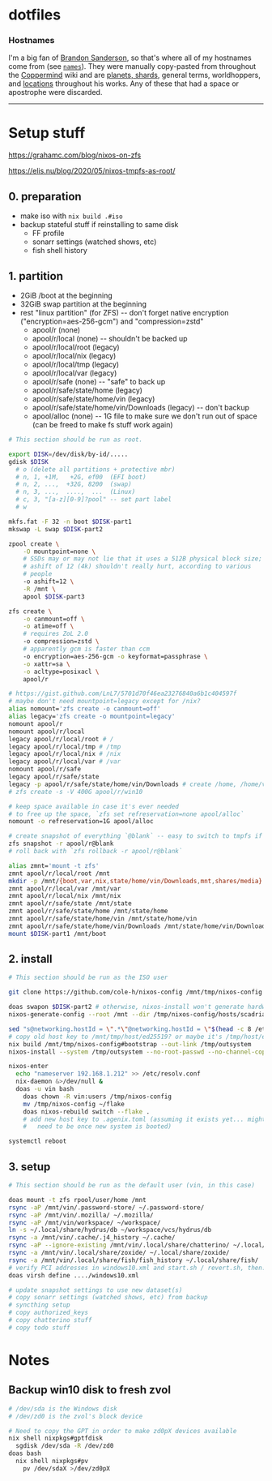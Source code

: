 # dotfiles

### Hostnames

I'm a big fan of [Brandon Sanderson], so that's where all of my hostnames come
from (see [`names`](./names)). They were manually copy-pasted from throughout the
[Coppermind] wiki and are [planets, shards], general terms, worldhoppers, and
[locations] throughout his works. Any of these that had a space or apostrophe
were discarded.

[Brandon Sanderson]: https://www.brandonsanderson.com/
[hostnames]: ./hostnames
[Coppermind]: https://coppermind.net/wiki/Coppermind:Welcome
[planets, shards]: https://coppermind.net/wiki/Cosmere#Planets
[locations]: https://coppermind.net/wiki/Category:Locations

---

# Setup stuff

https://grahamc.com/blog/nixos-on-zfs

https://elis.nu/blog/2020/05/nixos-tmpfs-as-root/

## 0. preparation
  - make iso with `nix build .#iso`
  - backup stateful stuff if reinstalling to same disk
    - FF profile
    - sonarr settings (watched shows, etc)
    - fish shell history

## 1. partition
  - 2GiB /boot at the beginning
  - 32GiB swap partition at the beginning
  - rest "linux partition" (for ZFS) -- don't forget native encryption
    ("encryption=aes-256-gcm") and "compression=zstd"
    - apool/r (none)
    - apool/r/local (none) -- shouldn't be backed up
    - apool/r/local/root (legacy)
    - apool/r/local/nix (legacy)
    - apool/r/local/tmp (legacy)
    - apool/r/local/var (legacy)
    - apool/r/safe (none) -- "safe" to back up
    - apool/r/safe/state/home (legacy)
    - apool/r/safe/state/home/vin (legacy)
    - apool/r/safe/state/home/vin/Downloads (legacy) -- don't backup
    - apool/alloc (none) -- 1G file to make sure we don't run out of space (can be freed to make fs stuff work again)

``` sh
# This section should be run as root.

export DISK=/dev/disk/by-id/.....
gdisk $DISK
  # o (delete all partitions + protective mbr)
  # n, 1, +1M,   +2G, ef00  (EFI boot)
  # n, 2, ...,  +32G, 8200  (swap)
  # n, 3, ...,  ....,  ...  (Linux)
  # c, 3, "[a-z][0-9]?pool" -- set part label
  # w

mkfs.fat -F 32 -n boot $DISK-part1
mkswap -L swap $DISK-part2

zpool create \
    -O mountpoint=none \
    # SSDs may or may not lie that it uses a 512B physical block size;
    # ashift of 12 (4k) shouldn't really hurt, according to various
    # people
    -o ashift=12 \
    -R /mnt \
    apool $DISK-part3

zfs create \
    -o canmount=off \
    -o atime=off \
    # requires ZoL 2.0
    -o compression=zstd \
    # apparently gcm is faster than ccm
    -o encryption=aes-256-gcm -o keyformat=passphrase \
    -o xattr=sa \
    -o acltype=posixacl \
    apool/r

# https://gist.github.com/LnL7/5701d70f46ea23276840a6b1c404597f
# maybe don't need mountpoint=legacy except for /nix?
alias nomount='zfs create -o canmount=off'
alias legacy='zfs create -o mountpoint=legacy'
nomount apool/r
nomount apool/r/local
legacy apool/r/local/root # /
legacy apool/r/local/tmp # /tmp
legacy apool/r/local/nix # /nix
legacy apool/r/local/var # /var
nomount apool/r/safe
legacy apool/r/safe/state
legacy -p apool/r/safe/state/home/vin/Downloads # create /home, /home/vin, and /home/vin/Downloads datasets
# zfs create -s -V 400G apool/r/win10

# keep space available in case it's ever needed
# to free up the space, `zfs set refreservation=none apool/alloc`
nomount -o refreservation=1G apool/alloc

# create snapshot of everything `@blank` -- easy to switch to tmpfs if I want
zfs snapshot -r apool/r@blank
# roll back with `zfs rollback -r apool/r@blank`

alias zmnt='mount -t zfs'
zmnt apool/r/local/root /mnt
mkdir -p /mnt/{boot,var,nix,state/home/vin/Downloads,mnt,shares/media}
zmnt apool/r/local/var /mnt/var
zmnt apool/r/local/nix /mnt/nix
zmnt apool/r/safe/state /mnt/state
zmnt apool/r/safe/state/home /mnt/state/home
zmnt apool/r/safe/state/home/vin /mnt/state/home/vin
zmnt apool/r/safe/state/home/vin/Downloads /mnt/state/home/vin/Downloads
mount $DISK-part1 /mnt/boot
```


## 2. install

``` sh
# This section should be run as the ISO user

git clone https://github.com/cole-h/nixos-config /mnt/tmp/nixos-config

doas swapon $DISK-part2 # otherwise, nixos-install won't generate hardware config for this
nixos-generate-config --root /mnt --dir /tmp/nixos-config/hosts/scadrial

sed "s@networking.hostId = \".*\"@networking.hostId = \"$(head -c 8 /etc/machine-id)\"@" -i hosts/scadrial/modules/networking.nix
# copy old host key to /mnt/tmp/host/ed25519? or maybe it's /tmp/host/ed25519. why not both.
nix build /mnt/tmp/nixos-config#bootstrap --out-link /tmp/outsystem
nixos-install --system /tmp/outsystem --no-root-passwd --no-channel-copy

nixos-enter
  echo "nameserver 192.168.1.212" >> /etc/resolv.conf
  nix-daemon &>/dev/null &
  doas -u vin bash
    doas chown -R vin:users /tmp/nixos-config
    mv /tmp/nixos-config ~/flake
    doas nixos-rebuild switch --flake .
    # add new host key to .agenix.toml (assuming it exists yet... might
    #   need to be once new system is booted)

systemctl reboot
```


## 3. setup

``` sh
# This section should be run as the default user (vin, in this case)

doas mount -t zfs rpool/user/home /mnt
rsync -aP /mnt/vin/.password-store/ ~/.password-store/
rsync -aP /mnt/vin/.mozilla/ ~/.mozilla/
rsync -aP /mnt/vin/workspace/ ~/workspace/
ln -s ~/.local/share/hydrus/db ~/workspace/vcs/hydrus/db
rsync -a /mnt/vin/.cache/.j4_history ~/.cache/
rsync -aP --ignore-existing /mnt/vin/.local/share/chatterino/ ~/.local/share/chatterino/
rsync -a /mnt/vin/.local/share/zoxide/ ~/.local/share/zoxide/
rsync -a /mnt/vin/.local/share/fish/fish_history ~/.local/share/fish/
# verify PCI addresses in windows10.xml and start.sh / revert.sh, then:
doas virsh define ..../windows10.xml

# update snapshot settings to use new dataset(s)
# copy sonarr settings (watched shows, etc) from backup
# syncthing setup
# copy authorized_keys
# copy chatterino stuff
# copy todo stuff
```


# Notes

## Backup win10 disk to fresh zvol

```sh
# /dev/sda is the Windows disk
# /dev/zd0 is the zvol's block device

# Need to copy the GPT in order to make zd0pX devices available
nix shell nixpkgs#gptfdisk
  sgdisk /dev/sda -R /dev/zd0
doas bash
  nix shell nixpkgs#pv
    pv /dev/sdaX >/dev/zd0pX
```
